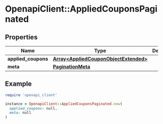 # OpenapiClient::AppliedCouponsPaginated

## Properties

| Name | Type | Description | Notes |
| ---- | ---- | ----------- | ----- |
| **applied_coupons** | [**Array&lt;AppliedCouponObjectExtended&gt;**](AppliedCouponObjectExtended.md) |  |  |
| **meta** | [**PaginationMeta**](PaginationMeta.md) |  |  |

## Example

```ruby
require 'openapi_client'

instance = OpenapiClient::AppliedCouponsPaginated.new(
  applied_coupons: null,
  meta: null
)
```

